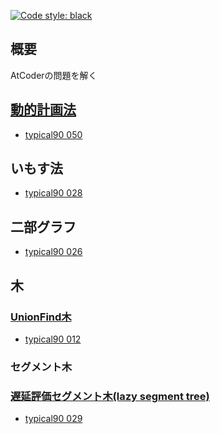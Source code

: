 [![Code style: black](https://img.shields.io/badge/code%20style-black-000000.svg)](https://github.com/psf/black)

## 概要

AtCoderの問題を解く

## [動的計画法](Library/DP/README.md)

- [typical90 050](typical90/050_StairJump.py)

## いもす法

- [typical90 028](typical90/028_ClutteredPaper.py)

## 二部グラフ

- [typical90 026](typical90/026_IndependentSetOnATree.py)

## 木

### [UnionFind木](Library/UnionFind/README.md)

- [typical90 012](typical90/012_RedPainting.py)

### セグメント木

### [遅延評価セグメント木(lazy segment tree)](Library/lazy_segment_tree/README.md)

- [typical90 029](typical90/029_LongBricks.py)